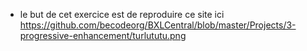 
- le but de cet exercice est de reproduire ce site ici https://github.com/becodeorg/BXLCentral/blob/master/Projects/3-progressive-enhancement/turlututu.png

